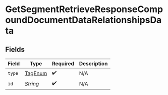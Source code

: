 # GetSegmentRetrieveResponseCompoundDocumentDataRelationshipsData


## Fields

| Field                                         | Type                                          | Required                                      | Description                                   |
| --------------------------------------------- | --------------------------------------------- | --------------------------------------------- | --------------------------------------------- |
| `type`                                        | [TagEnum](../../models/components/TagEnum.md) | :heavy_check_mark:                            | N/A                                           |
| `id`                                          | *String*                                      | :heavy_check_mark:                            | N/A                                           |